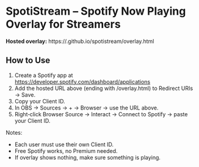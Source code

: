 # SpotiStream – Spotify Now Playing Overlay for Streamers

**Hosted overlay:**
https://<username>.github.io/spotistream/overlay.html

## How to Use
1. Create a Spotify app at https://developer.spotify.com/dashboard/applications
2. Add the hosted URL above (ending with /overlay.html) to Redirect URIs → Save.
3. Copy your Client ID.
4. In OBS → Sources → + → Browser → use the URL above.
5. Right‑click Browser Source → Interact → Connect to Spotify → paste your Client ID.

Notes:
- Each user must use their own Client ID.
- Free Spotify works, no Premium needed.
- If overlay shows nothing, make sure something is playing.
